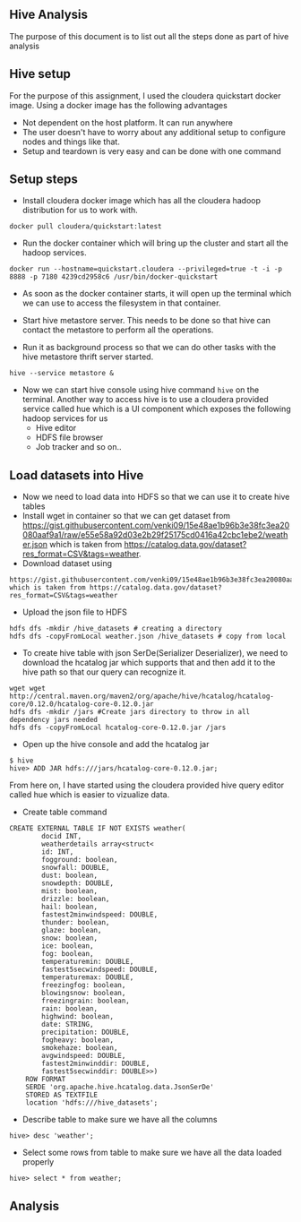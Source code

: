 
## Hive Analysis
The purpose of this document is to list out all the steps done as part of hive analysis

## Hive setup
For the purpose of this assignment, I used the cloudera quickstart docker image. Using a docker image has the following advantages
* Not dependent on the host platform. It can run anywhere
* The user doesn't have to worry about any additional setup to configure nodes and things like that.
* Setup and teardown is very easy and can be done with one command

## Setup steps
* Install cloudera docker image which has all the cloudera hadoop distribution for us to work with.
```
docker pull cloudera/quickstart:latest
```
* Run the docker container which will bring up the cluster and start all the hadoop services.
```
docker run --hostname=quickstart.cloudera --privileged=true -t -i -p 8888 -p 7180 4239cd2958c6 /usr/bin/docker-quickstart
```
* As soon as the docker container starts, it will open up the terminal which we can use to access the filesystem in that container.

* Start hive metastore server. This needs to be done so that hive can contact the metastore to perform all the operations.

* Run it as background process so that we can do other tasks with the hive metastore thrift server started.
```
hive --service metastore &
```
* Now we can start hive console using hive command `hive` on the terminal. Another way to access hive is to use a cloudera provided service called hue which is a UI component which exposes the following hadoop services for us
   * Hive editor
   * HDFS file browser
   * Job tracker and so on..

## Load datasets into Hive
* Now we need to load data into HDFS so that we can use it to create hive tables
* Install wget in container so that we can get dataset from https://gist.githubusercontent.com/venki09/15e48ae1b96b3e38fc3ea20080aaf9a1/raw/e55e58a92d03e2b29f25175cd0416a42cbc1ebe2/weather.json which is taken from https://catalog.data.gov/dataset?res_format=CSV&tags=weather. 
* Download dataset using 
```
https://gist.githubusercontent.com/venki09/15e48ae1b96b3e38fc3ea20080aaf9a1/raw/e55e58a92d03e2b29f25175cd0416a42cbc1ebe2/weather.json which is taken from https://catalog.data.gov/dataset?res_format=CSV&tags=weather
```
* Upload the json file to HDFS
```
hdfs dfs -mkdir /hive_datasets # creating a directory
hdfs dfs -copyFromLocal weather.json /hive_datasets # copy from local
```
* To create hive table with json SerDe(Serializer Deserializer), we need to download the hcatalog jar which supports that and then add it to the hive path so that our query can recognize it.
```
wget wget http://central.maven.org/maven2/org/apache/hive/hcatalog/hcatalog-core/0.12.0/hcatalog-core-0.12.0.jar
hdfs dfs -mkdir /jars #Create jars directory to throw in all dependency jars needed
hdfs dfs -copyFromLocal hcatalog-core-0.12.0.jar /jars
```
* Open up the hive console and add the hcatalog jar
```
$ hive
hive> ADD JAR hdfs:///jars/hcatalog-core-0.12.0.jar;
```
From here on, I have started using the cloudera provided hive query editor called hue which is easier to vizualize data.
* Create table command
```
CREATE EXTERNAL TABLE IF NOT EXISTS weather(
        docid INT,
        weatherdetails array<struct< 
        id: INT,
        fogground: boolean,
        snowfall: DOUBLE,
        dust: boolean,
        snowdepth: DOUBLE,
        mist: boolean,
        drizzle: boolean,
        hail: boolean,
        fastest2minwindspeed: DOUBLE,
        thunder: boolean,
        glaze: boolean,
        snow: boolean,
        ice: boolean,
        fog: boolean,
        temperaturemin: DOUBLE,
        fastest5secwindspeed: DOUBLE,
        temperaturemax: DOUBLE,
        freezingfog: boolean,
        blowingsnow: boolean,
        freezingrain: boolean,
        rain: boolean,
        highwind: boolean,
        date: STRING,
        precipitation: DOUBLE,
        fogheavy: boolean,
        smokehaze: boolean,
        avgwindspeed: DOUBLE,
        fastest2minwinddir: DOUBLE,
        fastest5secwinddir: DOUBLE>>)
    ROW FORMAT 
    SERDE 'org.apache.hive.hcatalog.data.JsonSerDe'
    STORED AS TEXTFILE
    location 'hdfs:///hive_datasets';
```
* Describe table to make sure we have all the columns
```
hive> desc 'weather';
```
* Select some rows from table to make sure we have all the data loaded properly
```
hive> select * from weather;
```

## Analysis
